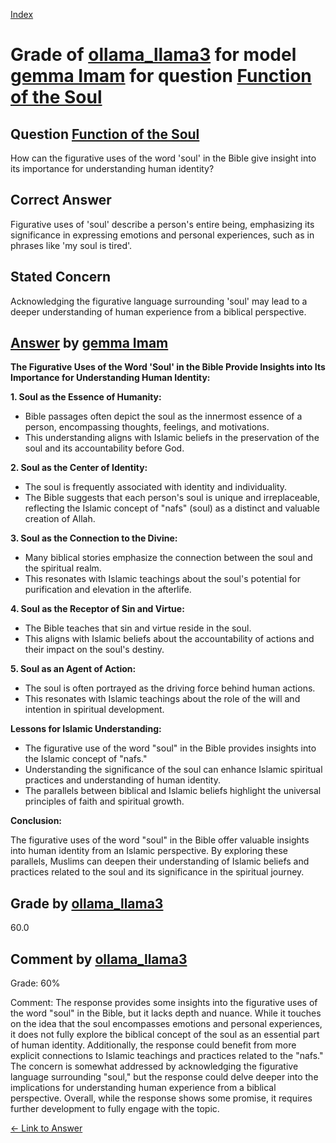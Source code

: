 
[Index](../../../../index.md)
# Grade of [ollama_llama3](../../../grading_models/ollama_llama3.md) for model [gemma Imam](../../../answering_models/gemma_Imam.md) for question [Function of the Soul](../../../questions/Function_of_the_Soul.md)

## Question [Function of the Soul](../../../questions/Function_of_the_Soul.md)
How can the figurative uses of the word 'soul' in the Bible give insight into its importance for understanding human identity?

## Correct Answer
Figurative uses of 'soul' describe a person's entire being, emphasizing its significance in expressing emotions and personal experiences, such as in phrases like 'my soul is tired'.

## Stated Concern
Acknowledging the figurative language surrounding 'soul' may lead to a deeper understanding of human experience from a biblical perspective.

## [Answer](../Function_of_the_Soul.md) by [gemma Imam](../../../answering_models/gemma_Imam.md)
**The Figurative Uses of the Word 'Soul' in the Bible Provide Insights into Its Importance for Understanding Human Identity:**

**1. Soul as the Essence of Humanity:**

- Bible passages often depict the soul as the innermost essence of a person, encompassing thoughts, feelings, and motivations.
- This understanding aligns with Islamic beliefs in the preservation of the soul and its accountability before God.

**2. Soul as the Center of Identity:**

- The soul is frequently associated with identity and individuality.
- The Bible suggests that each person's soul is unique and irreplaceable, reflecting the Islamic concept of "nafs" (soul) as a distinct and valuable creation of Allah.

**3. Soul as the Connection to the Divine:**

- Many biblical stories emphasize the connection between the soul and the spiritual realm.
- This resonates with Islamic teachings about the soul's potential for purification and elevation in the afterlife.

**4. Soul as the Receptor of Sin and Virtue:**

- The Bible teaches that sin and virtue reside in the soul.
- This aligns with Islamic beliefs about the accountability of actions and their impact on the soul's destiny.

**5. Soul as an Agent of Action:**

- The soul is often portrayed as the driving force behind human actions.
- This resonates with Islamic teachings about the role of the will and intention in spiritual development.

**Lessons for Islamic Understanding:**

- The figurative use of the word "soul" in the Bible provides insights into the Islamic concept of "nafs."
- Understanding the significance of the soul can enhance Islamic spiritual practices and understanding of human identity.
- The parallels between biblical and Islamic beliefs highlight the universal principles of faith and spiritual growth.

**Conclusion:**

The figurative uses of the word "soul" in the Bible offer valuable insights into human identity from an Islamic perspective. By exploring these parallels, Muslims can deepen their understanding of Islamic beliefs and practices related to the soul and its significance in the spiritual journey.

## Grade by [ollama_llama3](../../../grading_models/ollama_llama3.md)
60.0

## Comment by [ollama_llama3](../../../grading_models/ollama_llama3.md)
Grade: 60%

Comment: The response provides some insights into the figurative uses of the word "soul" in the Bible, but it lacks depth and nuance. While it touches on the idea that the soul encompasses emotions and personal experiences, it does not fully explore the biblical concept of the soul as an essential part of human identity. Additionally, the response could benefit from more explicit connections to Islamic teachings and practices related to the "nafs." The concern is somewhat addressed by acknowledging the figurative language surrounding "soul," but the response could delve deeper into the implications for understanding human experience from a biblical perspective. Overall, while the response shows some promise, it requires further development to fully engage with the topic.

[&lt;- Link to Answer](../Function_of_the_Soul.md)
